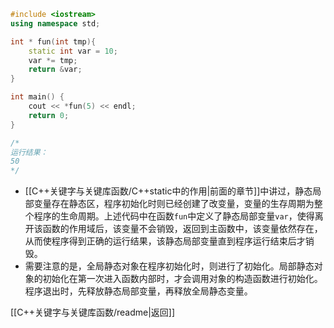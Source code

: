 ```cpp
#include <iostream>
using namespace std;

int * fun(int tmp){
    static int var = 10;
    var *= tmp;
    return &var;
}

int main() {
    cout << *fun(5) << endl;
    return 0;
}

/*
运行结果：
50
*/
```
- [[C++关键字与关键库函数/C++static中的作用|前面的章节]]中讲过，静态局部变量存在静态区，程序初始化时则已经创建了改变量，变量的生存周期为整个程序的生命周期。上述代码中在函数`fun`中定义了静态局部变量`var`，使得离开该函数的作用域后，该变量不会销毁，返回到主函数中，该变量依然存在，从而使程序得到正确的运行结果，该静态局部变量直到程序运行结束后才销毁。
- 需要注意的是，全局静态对象在程序初始化时，则进行了初始化。局部静态对象的初始化在第一次进入函数内部时，才会调用对象的构造函数进行初始化。程序退出时，先释放静态局部变量，再释放全局静态变量。

[[C++关键字与关键库函数/readme|返回]]